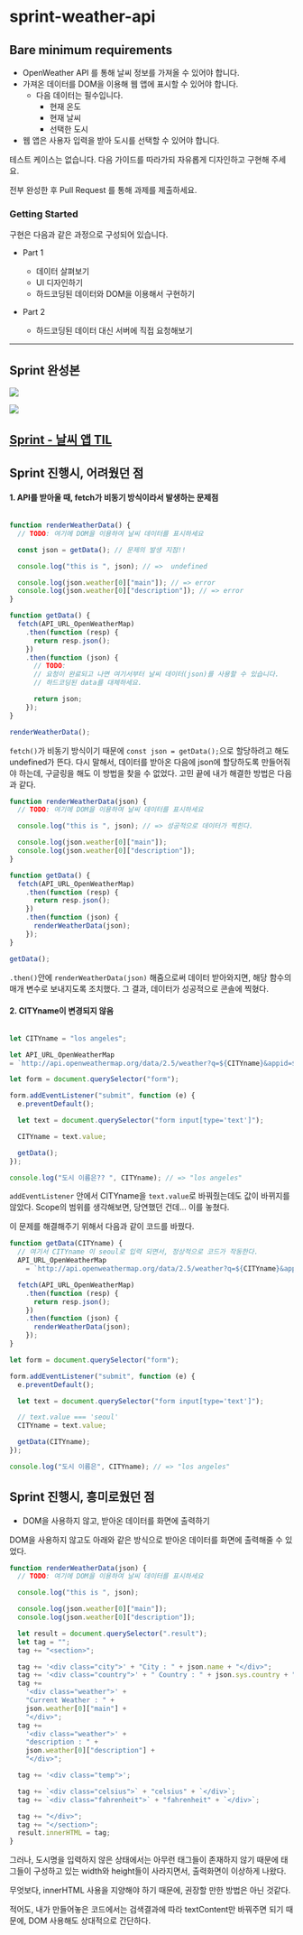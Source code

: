 # sprint-weather-api

## Bare minimum requirements
- OpenWeather API 를 통해 날씨 정보를 가져올 수 있어야 합니다.
- 가져온 데이터를 DOM을 이용해 웹 앱에 표시할 수 있어야 합니다.
  - 다음 데이터는 필수입니다.
    - 현재 온도
    - 현재 날씨
    - 선택한 도시
- 웹 앱은 사용자 입력을 받아 도시를 선택할 수 있어야 합니다.

테스트 케이스는 없습니다. 다음 가이드를 따라가되 자유롭게 디자인하고 구현해 주세요.

전부 완성한 후 Pull Request 를 통해 과제를 제출하세요.

### Getting Started

구현은 다음과 같은 과정으로 구성되어 있습니다.

- Part 1
    - 데이터 살펴보기
    - UI 디자인하기
    - 하드코딩된 데이터와 DOM을 이용해서 구현하기

- Part 2
    - 하드코딩된 데이터 대신 서버에 직접 요청해보기

--------------

## Sprint 완성본

![](https://images.velog.io/images/gil0127/post/6011426a-3611-45ad-aee3-b6367e7119ee/1.gif)

![](https://images.velog.io/images/gil0127/post/6bbec169-0497-44d5-a83d-11ea4254f3cf/2.gif)

## [Sprint - 날씨 앱 TIL](https://velog.io/@gil0127/%EB%82%A0%EC%94%A8-API-Sprint-%EC%A7%84%ED%96%89%ED%95%98%EB%A9%B4%EC%84%9C-%EB%B0%B0%EC%9A%B4-%EC%A0%90)


## Sprint 진행시, 어려웠던 점

#### 1. API를 받아올 때, fetch가 비동기 방식이라서 발생하는 문제점
```js

function renderWeatherData() {
  // TODO: 여기에 DOM을 이용하여 날씨 데이터를 표시하세요

  const json = getData(); // 문제의 발생 지점!!

  console.log("this is ", json); // =>  undefined

  console.log(json.weather[0]["main"]); // => error
  console.log(json.weather[0]["description"]); // => error
}

function getData() {
  fetch(API_URL_OpenWeatherMap)
    .then(function (resp) {
      return resp.json();
    })
    .then(function (json) {
      // TODO:
      // 요청이 완료되고 나면 여기서부터 날씨 데이터(json)를 사용할 수 있습니다.
      // 하드코딩된 data를 대체하세요.

      return json;
    });
}

renderWeatherData();

```
`fetch()`가 비동기 방식이기 때문에  `const json = getData();`으로 할당하려고 해도 undefined가 뜬다. 다시 말해서, 데이터를 받아온 다음에 json에 할당하도록 만들어줘야 하는데, 구글링을 해도 이 방법을 찾을 수 없었다.
고민 끝에 내가 해결한 방법은 다음과 같다.

```js
function renderWeatherData(json) {
  // TODO: 여기에 DOM을 이용하여 날씨 데이터를 표시하세요

  console.log("this is ", json); // => 성공적으로 데이터가 찍힌다.

  console.log(json.weather[0]["main"]);
  console.log(json.weather[0]["description"]);
}

function getData() {
  fetch(API_URL_OpenWeatherMap)
    .then(function (resp) {
      return resp.json();
    })
    .then(function (json) {
      renderWeatherData(json);
    });
}

getData();

```
`.then()`안에  `renderWeatherData(json)` 해줌으로써 데이터 받아와지면, 해당 함수의 매개 변수로 보내지도록 조치했다. 그 결과, 데이터가 성공적으로 콘솔에 찍혔다. 

#### 2. CITYname이 변경되지 않음
```js

let CITYname = "los angeles";

let API_URL_OpenWeatherMap 
= `http://api.openweathermap.org/data/2.5/weather?q=${CITYname}&appid=${APIkey}`;

let form = document.querySelector("form");

form.addEventListener("submit", function (e) {
  e.preventDefault();

  let text = document.querySelector("form input[type='text']");

  CITYname = text.value;

  getData();
});

console.log("도시 이름은?? ", CITYname); // => "los angeles"

```
`addEventListener` 안에서 CITYname을 `text.value`로 바꿔줬는데도 값이 바뀌지를 않았다. Scope의 범위를 생각해보면, 당연했던 건데... 이를 놓쳤다.

이 문제를 해결해주기 위해서 다음과 같이 코드를 바꿨다.

```js
function getData(CITYname) {
  // 여기서 CITYname 이 seoul로 입력 되면서, 정상적으로 코드가 작동한다.
  API_URL_OpenWeatherMap 
    = `http://api.openweathermap.org/data/2.5/weather?q=${CITYname}&appid=${APIkey}`;

  fetch(API_URL_OpenWeatherMap)
    .then(function (resp) {
      return resp.json();
    })
    .then(function (json) {
      renderWeatherData(json);
    });
}

let form = document.querySelector("form");

form.addEventListener("submit", function (e) {
  e.preventDefault();

  let text = document.querySelector("form input[type='text']");

  // text.value === 'seoul'
  CITYname = text.value; 

  getData(CITYname);
});

console.log("도시 이름은", CITYname); // => "los angeles"

```


## Sprint 진행시, 흥미로웠던 점

-  DOM을 사용하지 않고, 받아온 데이터를 화면에 출력하기

DOM을 사용하지 않고도 아래와 같은 방식으로 받아온 데이터를 화면에 출력해줄 수 있었다.

```js
function renderWeatherData(json) {
  // TODO: 여기에 DOM을 이용하여 날씨 데이터를 표시하세요

  console.log("this is ", json);

  console.log(json.weather[0]["main"]);
  console.log(json.weather[0]["description"]);

  let result = document.querySelector(".result");
  let tag = "";
  tag += "<section>";

  tag += '<div class="city">' + "City : " + json.name + "</div>";
  tag += '<div class="country">' + " Country : " + json.sys.country + "</div>";
  tag +=
    '<div class="weather">' +
    "Current Weather : " +
    json.weather[0]["main"] +
    "</div>";
  tag +=
    '<div class="weather">' +
    "description : " +
    json.weather[0]["description"] +
    "</div>";

  tag += '<div class="temp">';

  tag += `<div class="celsius">` + "celsius" + `</div>`;
  tag += `<div class="fahrenheit">` + "fahrenheit" + `</div>`;

  tag += "</div>";
  tag += "</section>";
  result.innerHTML = tag;
}

```
그러나, 도시명을 입력하지 않은 상태에서는 아무런 태그들이 존재하지 않기 때문에 태그들이 구성하고 있는 width와 height들이 사라지면서, 출력화면이 이상하게 나왔다.

무엇보다, innerHTML 사용을 지양해야 하기 때문에, 권장할 만한 방법은 아닌 것같다.

적어도, 내가 만들어놓은 코드에서는 검색결과에 따라 textContent만 바꿔주면 되기 때문에, DOM 사용해도 상대적으로 간단하다.
